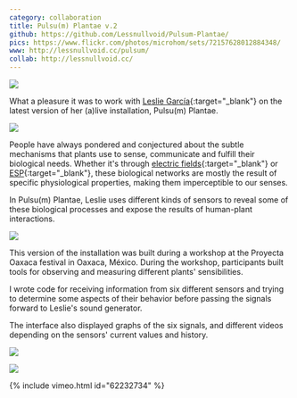 ```yaml
---
category: collaboration
title: Pulsu(m) Plantae v.2
github: https://github.com/Lessnullvoid/Pulsum-Plantae/
pics: https://www.flickr.com/photos/microhom/sets/72157628012884348/
www: http://lessnullvoid.cc/pulsum/
collab: http://lessnullvoid.cc/
---
```

![](/assets/projects/pulsu-m-plantae-v-2/interface01.jpg)

What a pleasure it was to work with [Leslie García](http://lessnullvoid.cc/){:target="_blank"} on the latest version of her (a)live installation, Pulsu(m) Plantae.

![](/assets/projects/pulsu-m-plantae-v-2/plantae02.jpg)

People have always pondered and conjectured about the subtle mechanisms that plants use to sense, communicate and fulfill their biological needs. Whether it's through [electric fields](http://www.scientificamerican.com/article.cfm?id=bumblebees-sense-electric-fields-in-flowers){:target="_blank"} or [ESP](https://en.wikipedia.org/wiki/Plant_perception_%28paranormal%29){:target="_blank"}, these biological networks are mostly the result of specific physiological properties, making them imperceptible to our senses.

In Pulsu(m) Plantae, Leslie uses different kinds of sensors to reveal some of these biological processes and expose the results of human-plant interactions.

![](/assets/projects/pulsu-m-plantae-v-2/plantae03.jpg)

This version of the installation was built during a workshop at the Proyecta Oaxaca festival in Oaxaca, México. During the workshop, participants built tools for observing and measuring different plants' sensibilities.

I wrote code for receiving information from six different sensors and trying to determine some aspects of their behavior before passing the signals forward to Leslie's sound generator.

The interface also displayed graphs of the six signals, and different videos depending on the sensors' current values and history.

![](/assets/projects/pulsu-m-plantae-v-2/interface00.jpg)

![](/assets/projects/pulsu-m-plantae-v-2/interface02.jpg)

{% include vimeo.html id="62232734" %}
